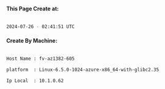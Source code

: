 
   
#### This Page Create at:

```bash

2024-07-26 - 02:41:51 UTC

```

#### Create By Machine:

```bash

Host Name : fv-az1382-605

platform  : Linux-6.5.0-1024-azure-x86_64-with-glibc2.35

Ip Local  : 10.1.0.62

```


